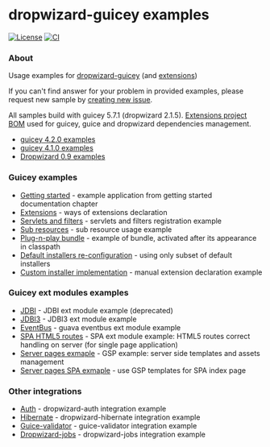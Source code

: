 # dropwizard-guicey examples
[![License](http://img.shields.io/badge/license-MIT-blue.svg?style=flat)](http://www.opensource.org/licenses/MIT)
[![CI](https://github.com/xvik/dropwizard-guicey-examples/actions/workflows/CI.yml/badge.svg)](https://github.com/xvik/dropwizard-guicey-examples/actions/workflows/CI.yml)

### About

Usage examples for [dropwizard-guicey](https://github.com/xvik/dropwizard-guicey)
(and [extensions](https://github.com/xvik/dropwizard-guicey-ext))

If you can't find answer for your problem in provided examples, please request new sample by 
[creating new issue](https://github.com/xvik/dropwizard-guicey-examples/issues).

All samples build with guicey 5.7.1 (dropwizard 2.1.5). [Extensions project BOM](https://github.com/xvik/dropwizard-guicey-ext/tree/master/#BOM) 
used for guicey, guice and dropwizard dependencies management.

* [guicey 4.2.0 examples](https://github.com/xvik/dropwizard-guicey-examples/tree/4.2.0)
* [guicey 4.1.0 examples](https://github.com/xvik/dropwizard-guicey-examples/tree/4.1.0)
* [Dropwizard 0.9 examples](https://github.com/xvik/dropwizard-guicey-examples/tree/dw-0.9)

### Guicey examples

* [Getting started](core-getting-started) - example application from getting started documentation chapter
* [Extensions](core-extensions) - ways of extensions declaration 
* [Servlets and filters](core-servlets) - servlets and filters registration example
* [Sub resources](core-rest-sub-resource) - sub resource usage example
* [Plug-n-play bundle](core-bundle-plug-n-play) - example of bundle, activated after its appearance in classpath
* [Default installers re-configuration](core-installers-reset) - using only subset of default installers
* [Custom installer implementation](core-installer-custom) - manual extension declaration example

### Guicey ext modules examples

* [JDBI](ext-jdbi) - JDBI ext module example (deprecated) 
* [JDBI3](ext-jdbi3) - JDBI3 ext module example
* [EventBus](ext-eventbus) - guava eventbus ext module example
* [SPA HTML5 routes](ext-spa) - SPA ext module example: HTML5 routes correct handling on server (for single page application)
* [Server pages exmaple](ext-gsp) - GSP example: server side templates and assets management
* [Server pages SPA exmaple](ext-gsp-spa) - use GSP templates for SPA index page

### Other integrations

* [Auth](integration-auth) - dropwizard-auth integration example
* [Hibernate](integration-hibernate) - dropwizard-hibernate integration example
* [Guice-validator](integration-guice-validator) - guice-validator integration example
* [Dropwizard-jobs](integration-dropwizard-jobs) - dropwizard-jobs integration example
